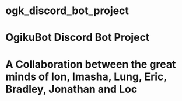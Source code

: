 # ogk_discord_bot_project
# OgikuBot Discord Bot Project
# A Collaboration between the great minds of Ion, Imasha, Lung, Eric, Bradley, Jonathan and Loc
#
#
#
#



